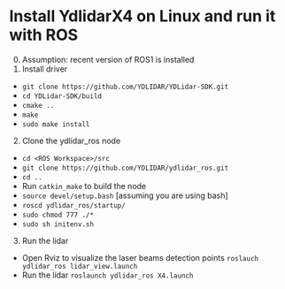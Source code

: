 # Install YdlidarX4 on Linux and run it with ROS
0. Assumption: recent version of ROS1 is installed 
1. Install driver 
  - `git clone https://github.com/YDLIDAR/YDLidar-SDK.git`
  - `cd YDLidar-SDK/build`
  - `cmake ..`
  - `make`
  - `sudo make install`
2. Clone the ydlidar_ros node 
  - `cd <ROS Workspace>/src`
  - `git clone https://github.com/YDLIDAR/ydlidar_ros.git`
  - `cd ..`
  - Run `catkin_make` to build the node
  - `source devel/setup.bash` [assuming you are using bash] 
  - `roscd ydlidar_ros/startup/`
  - `sudo chmod 777 ./*`
  - `sudo sh initenv.sh`
3. Run the lidar
  - Open Rviz to visualize the laser beams detection points `roslauch ydlidar_ros lidar_view.launch`
  - Run the lidar `roslaunch ydlidar_ros X4.launch` 
